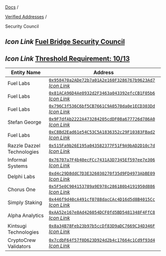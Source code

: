 [Docs](https://docs.fuel.network/) /

[Verified Addresses](https://docs.fuel.network/docs/verified-addresses/) /

Security Council

## _Icon Link_ [Fuel Bridge Security Council](https://docs.fuel.network/docs/verified-addresses/security-council/\#fuel-bridge-security-council)

## _Icon Link_ [Threshold Requirement: 10/13](https://docs.fuel.network/docs/verified-addresses/security-council/\#threshold-requirement-1013)

| Entity Name | Address |
| --- | --- |
| Fuel Labs | [`0x958470a2ADe72b7a01A2e160F3286767b9623Ad7` _Icon Link_](https://etherscan.io/address/0x958470a2ADe72b7a01A2e160F3286767b9623Ad7) |
| Fuel Labs | [`0x81ACA96D4Ae0932d2F3463a043392efcCB1F05b6` _Icon Link_](https://etherscan.io/address/0x81ACA96D4Ae0932d2F3463a043392efcCB1F05b6) |
| Fuel Labs | [`0x796C3f536C6bf5CB7661C9A0570da0e1ECD303Dd` _Icon Link_](https://etherscan.io/address/0x796C3f536C6bf5CB7661C9A0570da0e1ECD303Dd) |
| Stefan George | [`0x9F7dfAb2222A473284205cdDF08a677726d786A0` _Icon Link_](https://etherscan.io/address/0x9F7dfAb2222A473284205cdDF08a677726d786A0) |
| Fuel Labs | [`0xC8Bd2Ead61e54C53C5A1836352c29F10383FBad2` _Icon Link_](https://etherscan.io/address/0xC8Bd2Ead61e54C53C5A1836352c29F10383FBad2) |
| Razzle Dazzel Technologies | [`0x515Fa9b26E195a043582377F51F9A9bAD2D10c7d` _Icon Link_](https://etherscan.io/address/0x515Fa9b26E195a043582377F51F9A9bAD2D10c7d) |
| Informal Systems | [`0x76707a7F4b40ecFCc7431A3D7345Ef597ee7e306` _Icon Link_](https://etherscan.io/address/0x76707a7F4b40ecFCc7431A3D7345Ef597ee7e306) |
| Delphi Labs | [`0xd4c29D8ddC7D3E326030270f35d9FD4973AbBE09` _Icon Link_](https://etherscan.io/address/0xd4c29D8ddC7D3E326030270f35d9FD4973AbBE09) |
| Chorus One | [`0x5F5e0C904153789a9E978c286180b4191950d886` _Icon Link_](https://etherscan.io/address/0x5F5e0C904153789a9E978c286180b4191950d886) |
| Simply Staking | [`0x446f9d40cA491cf0788dacCAc4D16d5d8B4015Cc` _Icon Link_](https://etherscan.io/address/0x446f9d40cA491cf0788dacCAc4D16d5d8B4015Cc) |
| Alpha Analytics | [`0xAA52e167e8Ad426054DCF0fd5BD5481348F4FfC8` _Icon Link_](https://etherscan.io/address/0xAA52e167e8Ad426054DCF0fd5BD5481348F4FfC8) |
| Kintsugi Technologies | [`0x8a34B78Feb23b97b5ccDf83D9aDC7669C34D346F` _Icon Link_](https://etherscan.io/address/0x8a34B78Feb23b97b5ccDf83D9aDC7669C34D346F) |
| CryptoCrew Validators | [`0x7cdbF64f57f0D623D924d2b4c17664c1Cd9f93d4` _Icon Link_](https://etherscan.io/address/0x7cdbF64f57f0D623D924d2b4c17664c1Cd9f93d4) |